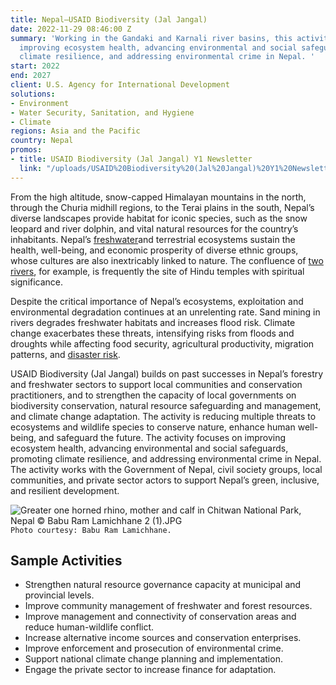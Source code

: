```yaml
---
title: Nepal—USAID Biodiversity (Jal Jangal)
date: 2022-11-29 08:46:00 Z
summary: 'Working in the Gandaki and Karnali river basins, this activity focuses on
  improving ecosystem health, advancing environmental and social safeguards, promoting
  climate resilience, and addressing environmental crime in Nepal. '
start: 2022
end: 2027
client: U.S. Agency for International Development
solutions:
- Environment
- Water Security, Sanitation, and Hygiene
- Climate
regions: Asia and the Pacific
country: Nepal
promos:
- title: USAID Biodiversity (Jal Jangal) Y1 Newsletter
  link: "/uploads/USAID%20Biodiversity%20(Jal%20Jangal)%20Y1%20Newsletter.pdf"
---
```


From the high altitude, snow-capped Himalayan mountains in the north, through the Churia midhill regions, to the Terai plains in the south, Nepal’s diverse landscapes provide habitat for iconic species, such as the snow leopard and river dolphin, and vital natural resources for the country’s inhabitants. Nepal’s [freshwater](https://www.dai.com/our-work/projects/Nepal-Program-for-Aquatic-Natural-Resources-Improvement-PANI)and terrestrial ecosystems sustain the health, well-being, and economic prosperity of diverse ethnic groups, whose cultures are also inextricably linked to nature. The confluence of [two rivers](https://www.dai.com/our-work/projects/nepal-usaid-karnali-water-activity),  for example, is frequently the site of Hindu temples with spiritual significance.

Despite the critical importance of Nepal’s ecosystems, exploitation and environmental degradation continues at an unrelenting rate. Sand mining in rivers degrades freshwater habitats and increases flood risk. Climate change exacerbates these threats, intensifying risks from floods and droughts while affecting food security, agricultural productivity, migration patterns, and [disaster risk](https://www.dai.com/our-work/projects/tayar-nepal-improved-disaster-risk-management-project-tayar).

USAID Biodiversity (Jal Jangal) builds on past successes in Nepal’s forestry and freshwater sectors to support local communities and conservation practitioners, and to strengthen the capacity of local governments on biodiversity conservation, natural resource safeguarding and management, and climate change adaptation. The activity is reducing multiple threats to ecosystems and wildlife species to conserve nature, enhance human well-being, and safeguard the future. The activity focuses on improving ecosystem health, advancing environmental and social safeguards, promoting climate resilience, and addressing environmental crime in Nepal. The activity works with the Government of Nepal, civil society groups, local communities, and private sector actors to support Nepal’s green, inclusive, and resilient development.
 
![Greater one horned rhino, mother and calf in Chitwan National Park, Nepal © Babu Ram Lamichhane 2 (1).JPG](/uploads/Greater%20one%20horned%20rhino,%20mother%20and%20calf%20in%20Chitwan%20National%20Park,%20Nepal%20%C2%A9%20Babu%20Ram%20Lamichhane%202%20(1).JPG)`Photo courtesy: Babu Ram Lamichhane.` 

## Sample Activities

* Strengthen natural resource governance capacity at municipal and provincial levels. 
* Improve community management of freshwater and forest resources.
* Improve management and connectivity of conservation areas and reduce human-wildlife conflict.
* Increase alternative income sources and conservation enterprises.
* Improve enforcement and prosecution of environmental crime. 
* Support national climate change planning and implementation.
* Engage the private sector to increase finance for adaptation. 